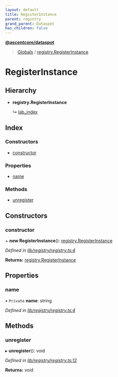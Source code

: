 ```yaml
---
layout: default
title: RegisterInstance
parent: registry
grand_parent: Dataspot
has_children: false
---
```


**[@ascentcore/dataspot](../README.md)**

> [Globals](../globals.md) / [registry.RegisterInstance](registry_registerinstance)

# RegisterInstance

## Hierarchy

* **registry.RegisterInstance**

  ↳ [lab\_index](lab_index)

## Index

### Constructors

* [constructor](registry_registerinstance#constructor)

### Properties

* [name](registry_registerinstance#name)

### Methods

* [unregister](registry_registerinstance#unregister)

## Constructors

### constructor

\+ **new RegisterInstance**(): [registry.RegisterInstance](registry_registerinstance)

*Defined in [lib/registry/registry.ts:4](https://github.com/ascentcore/dataspot/blob/aa42404/lib/registry/registry.ts#L4)*

**Returns:** [registry.RegisterInstance](registry_registerinstance)

## Properties

### name

• `Private` **name**: string

*Defined in [lib/registry/registry.ts:4](https://github.com/ascentcore/dataspot/blob/aa42404/lib/registry/registry.ts#L4)*

## Methods

### unregister

▸ **unregister**(): void

*Defined in [lib/registry/registry.ts:12](https://github.com/ascentcore/dataspot/blob/aa42404/lib/registry/registry.ts#L12)*

**Returns:** void
